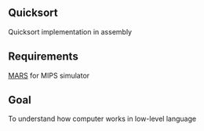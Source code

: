 ## Quicksort

Quicksort implementation in assembly

## Requirements

[MARS](http://courses.missouristate.edu/KenVollmar/mars/) for MIPS simulator

## Goal

To understand how computer works in low-level language
